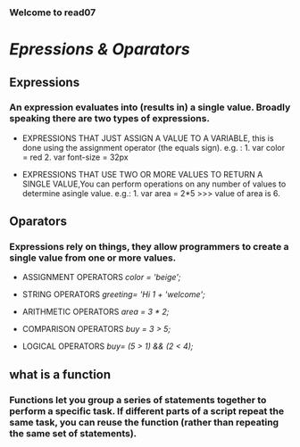 ### Welcome to read07 

 # *Epressions & Oparators*

## Expressions

### An expression evaluates into (results in) a single value. Broadly speaking there are two types of expressions.
- EXPRESSIONS THAT JUST ASSIGN A VALUE TO A VARIABLE, this is done using
the assignment operator (the equals sign). e.g. :
       1. var color = red 
       2. var font-size = 32px 

- EXPRESSIONS THAT USE TWO OR MORE VALUES TO RETURN A SINGLE VALUE,You can perform operations on any number of values to determine asingle value. e.g.: 
       1. var area = 2*5 >>> value of area is 6. 


## Oparators 

### Expressions rely on things,  they allow programmers to create a single value from one or more values.
- ASSIGNMENT OPERATORS 
  *color = 'beige';*

- STRING OPERATORS
 *greeting= 'Hi 1 + 'welcome';*

- ARITHMETIC OPERATORS
  *area = 3 * 2;*

- COMPARISON OPERATORS 
  *buy = 3 > 5;*

- LOGICAL OPERATORS 
  *buy= (5 > 1) && (2 < 4);* 



## what is a function 

### Functions let you group a series of statements together to perform a specific task. If different parts of a script repeat the same task, you can reuse the function (rather than repeating the same set of statements). 